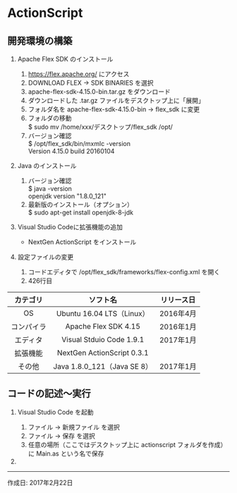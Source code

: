# ActionScript

## 開発環境の構築

1. Apache Flex SDK のインストール  
    1. https://flex.apache.org/ にアクセス
    1. DOWNLOAD FLEX → SDK BINARIES を選択
    1. apache-flex-sdk-4.15.0-bin.tar.gz をダウンロード
    1. ダウンロードした .tar.gz ファイルをデスクトップ上に「展開」
    1. フォルダ名を apache-flex-sdk-4.15.0-bin → flex_sdk に変更
    1. フォルダの移動  
    $ sudo mv /home/xxx/デスクトップ/flex_sdk /opt/
    1. バージョン確認  
    $ /opt/flex_sdk/bin/mxmlc -version  
    Version 4.15.0 build 20160104

1. Java のインストール
    1. バージョン確認  
    $ java -version  
    openjdk version "1.8.0_121"
    1. 最新版のインストール（オプション）  
    $ sudo apt-get install openjdk-8-jdk

1. Visual Studio Codeに拡張機能の追加
    * NextGen ActionScript をインストール

1. 設定ファイルの変更
    1. コードエディタで /opt/flex_sdk/frameworks/flex-config.xml を開く
    1. 426行目  

|カテゴリ|ソフト名|リリース日|
|:--:|:--:|:--:|
|OS|Ubuntu 16.04 LTS（Linux）|2016年4月|
|コンパイラ|Apache Flex SDK 4.15|2016年1月|
|エディタ|Visual Stduio Code 1.9.1|2017年1月|
|拡張機能|NextGen ActionScript 0.3.1||
|その他|Java 1.8.0_121（Java SE 8）|2017年1月|


## コードの記述〜実行

1. Visual Studio Code を起動
    1. ファイル → 新規ファイル を選択
    1. ファイル → 保存 を選択
    1. 任意の場所（ここではデスクトップ上に actionscript フォルダを作成）に Main.as という名で保存

1. 

***
作成日: 2017年2月22日